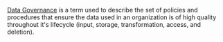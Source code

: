 [Data Governance](https://en.wikipedia.org/wiki/Data_governance#Micro_level) is a term used to describe the set of policies and procedures that ensure the data used in an organization is of high quality throughout it's lifecycle (input, storage, transformation, access, and deletion). 